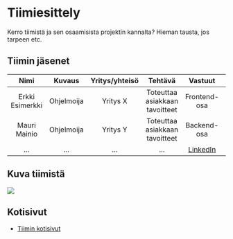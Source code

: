 # Tiimiesittely


Kerro tiimistä ja sen osaamisista projektin kannalta? Hieman tausta, jos tarpeen etc.

## Tiimin jäsenet

| Nimi | Kuvaus | Yritys/yhteisö | Tehtävä | Vastuut |Linkki |
|:-:|:-:|:-:|:-:|:-:|:-:|
| Erkki Esimerkki | Ohjelmoija | Yritys X | Toteuttaa asiakkaan tavoitteet | Frontend-osa | [LinkedIn]() |
| Mauri Mainio | Ohjelmoija | Yritys Y |Toteuttaa asiakkaan tavoitteet | Backend-osa | [LinkedIn]() |
| ... | ... | ... | ... | [LinkedIn]() |

## Kuva tiimistä

![](http://gitlab.labranet.jamk.fi/ttc2070te2021s/S2021-AB5160/core/-/raw/master/assets/Tiimin_j%C3%A4senet1.2.jpg?)


## Kotisivut

* [Tiimin kotisivut]()
